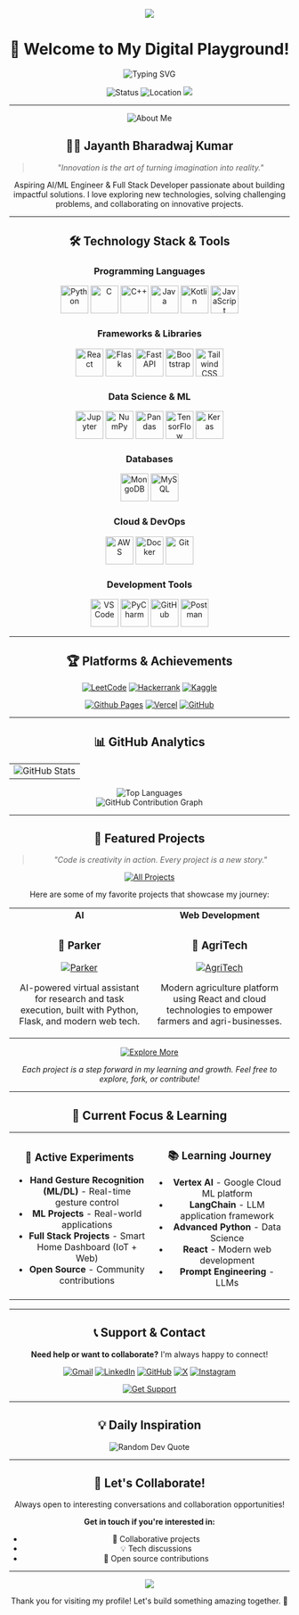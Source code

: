 

<link rel="stylesheet" type='text/css' href="https://cdn.jsdelivr.net/gh/devicons/devicon@latest/devicon.min.css" />

<p align="center">
  <img src="https://capsule-render.vercel.app/api?type=waving&height=250&color=gradient&text=Jayanth%20Kumar&section=header&reversal=false&textBg=false&animation=fadeIn&fontAlignY=60&desc=AI/ML%20Engineer%20%7C%20Full%20Stack%20Developer%20%7C%20Tech%20Explorer&descAlignY=85&descSize=20"/>
</p>

<h1 align="center">👋 Welcome to My Digital Playground!</h1>

<p align="center">
  <img src="https://readme-typing-svg.demolab.com?font=Fira+Code&size=28&pause=1000&center=true&vCenter=true&width=800&lines=Hi+there!+I'm+Jayanth+Bharadwaj+Kumar;AI/ML+Engineer+%7C+Full+Stack+Developer;AI+Enthusiast;Open+Source+Contributor;Let's+Build+the+Future+Together!" alt="Typing SVG" />
</p>

<div align="center">
  <img src="https://img.shields.io/badge/Status-Exploring%20New%20Tech-brightgreen?style=for-the-badge" alt="Status"/>
  <img src="https://img.shields.io/badge/Location-India-orange?style=for-the-badge" alt="Location"/>
  <img src="https://img.shields.io/github/followers/Jayanth-0703?label=Follow&style=for-the-badge" />
</div>

---

<div align="center">
  <img src="https://capsule-render.vercel.app/api?type=venom&height=200&color=gradient&text=👨🏻‍💻%20About%20Me&animation=fadeIn" alt="About Me">
</div>

<div align="center">

## 🧑‍💻 Jayanth Bharadwaj Kumar

> *"Innovation is the art of turning imagination into reality."*

Aspiring AI/ML Engineer & Full Stack Developer passionate about building impactful solutions. I love exploring new technologies, solving challenging problems, and collaborating on innovative projects.

</div>

---

<h2 align="center">🛠️ Technology Stack & Tools</h2>

<div align="center">

### Programming Languages
<p>
<a href="https://cdn.jsdelivr.net/gh/devicons/devicon@latest/icons/python/python-original.svg" target="_blank" title="Python"><img src="https://cdn.jsdelivr.net/gh/devicons/devicon@latest/icons/python/python-original.svg" width="50" height="50" alt="Python"/></a>
<a href="https://cdn.jsdelivr.net/gh/devicons/devicon@latest/icons/c/c-original.svg" target="_blank" title="C"><img src="https://cdn.jsdelivr.net/gh/devicons/devicon@latest/icons/c/c-original.svg" width="50" height="50" alt="C"/></a>
<a href="https://cdn.jsdelivr.net/gh/devicons/devicon@latest/icons/cplusplus/cplusplus-original.svg" target="_blank" title="C++"><img src="https://cdn.jsdelivr.net/gh/devicons/devicon@latest/icons/cplusplus/cplusplus-original.svg" width="50" height="50" alt="C++"/></a>
<a href="https://cdn.jsdelivr.net/gh/devicons/devicon@latest/icons/java/java-original.svg" target="_blank" title="Java"><img src="https://cdn.jsdelivr.net/gh/devicons/devicon@latest/icons/java/java-original.svg" width="50" height="50" alt="Java"/></a>
<a href="https://cdn.jsdelivr.net/gh/devicons/devicon@latest/icons/kotlin/kotlin-original.svg" target="_blank" title="Kotlin"><img src="https://cdn.jsdelivr.net/gh/devicons/devicon@latest/icons/kotlin/kotlin-original.svg" width="50" height="50" alt="Kotlin"/></a>
<a href="https://cdn.jsdelivr.net/gh/devicons/devicon@latest/icons/javascript/javascript-original.svg" target="_blank" title="JavaScript"><img src="https://cdn.jsdelivr.net/gh/devicons/devicon@latest/icons/javascript/javascript-original.svg" width="50" height="50" alt="JavaScript"/></a>
</p>

### Frameworks & Libraries
<p>
<a href="https://cdn.jsdelivr.net/gh/devicons/devicon@latest/icons/react/react-original.svg" target="_blank" title="React"><img src="https://cdn.jsdelivr.net/gh/devicons/devicon@latest/icons/react/react-original.svg" width="50" height="50" alt="React"/></a>
<a href="https://cdn.jsdelivr.net/gh/devicons/devicon@latest/icons/flask/flask-original.svg" target="_blank" title="Flask"><img src="https://cdn.jsdelivr.net/gh/devicons/devicon@latest/icons/flask/flask-original.svg" width="50" height="50" alt="Flask"/></a>
<a href="https://cdn.jsdelivr.net/gh/devicons/devicon@latest/icons/fastapi/fastapi-original.svg" target="_blank" title="FastAPI"><img src="https://cdn.jsdelivr.net/gh/devicons/devicon@latest/icons/fastapi/fastapi-original.svg" width="50" height="50" alt="FastAPI"/></a>
<a href="https://cdn.jsdelivr.net/gh/devicons/devicon@latest/icons/bootstrap/bootstrap-original.svg" target="_blank" title="Bootstrap"><img src="https://cdn.jsdelivr.net/gh/devicons/devicon@latest/icons/bootstrap/bootstrap-original.svg" width="50" height="50" alt="Bootstrap"/></a>
<a href="https://cdn.jsdelivr.net/gh/devicons/devicon@latest/icons/tailwindcss/tailwindcss-plain.svg" target="_blank" title="Tailwind CSS"><img src="https://cdn.jsdelivr.net/gh/devicons/devicon@latest/icons/tailwindcss/tailwindcss-plain.svg" width="50" height="50" alt="Tailwind CSS"/></a>
</p>

### Data Science & ML
<p>
<a href="https://cdn.jsdelivr.net/gh/devicons/devicon@latest/icons/jupyter/jupyter-original-wordmark.svg" target="_blank" title="Jupyter"><img src="https://cdn.jsdelivr.net/gh/devicons/devicon@latest/icons/jupyter/jupyter-original-wordmark.svg" width="50" height="50" alt="Jupyter"/></a>
<a href="https://cdn.jsdelivr.net/gh/devicons/devicon@latest/icons/numpy/numpy-original.svg" target="_blank" title="NumPy"><img src="https://cdn.jsdelivr.net/gh/devicons/devicon@latest/icons/numpy/numpy-original.svg" width="50" height="50" alt="NumPy"/></a>
<a href="https://cdn.jsdelivr.net/gh/devicons/devicon@latest/icons/pandas/pandas-original.svg" target="_blank" title="Pandas"><img src="https://cdn.jsdelivr.net/gh/devicons/devicon@latest/icons/pandas/pandas-original.svg" width="50" height="50" alt="Pandas"/></a>
<a href="https://cdn.jsdelivr.net/gh/devicons/devicon@latest/icons/tensorflow/tensorflow-original.svg" target="_blank" title="TensorFlow"><img src="https://cdn.jsdelivr.net/gh/devicons/devicon@latest/icons/tensorflow/tensorflow-original.svg" width="50" height="50" alt="TensorFlow"/></a>
<a href="https://cdn.jsdelivr.net/gh/devicons/devicon@latest/icons/keras/keras-original.svg" target="_blank" title="Keras"><img src="https://cdn.jsdelivr.net/gh/devicons/devicon@latest/icons/keras/keras-original.svg" width="50" height="50" alt="Keras"/></a>
</p>

### Databases
<p>
<a href="https://cdn.jsdelivr.net/gh/devicons/devicon@latest/icons/mongodb/mongodb-original.svg" target="_blank" title="MongoDB"><img src="https://cdn.jsdelivr.net/gh/devicons/devicon@latest/icons/mongodb/mongodb-original.svg" width="50" height="50" alt="MongoDB"/></a>
<a href="https://cdn.jsdelivr.net/gh/devicons/devicon@latest/icons/mysql/mysql-original.svg" target="_blank" title="MySQL"><img src="https://cdn.jsdelivr.net/gh/devicons/devicon@latest/icons/mysql/mysql-original.svg" width="50" height="50" alt="MySQL"/></a>
</p>

### Cloud & DevOps
<p>
<a href="https://cdn.jsdelivr.net/gh/devicons/devicon/icons/amazonwebservices/amazonwebservices-original.svg" target="_blank" title="AWS"><img src="https://cdn.jsdelivr.net/gh/devicons/devicon/icons/amazonwebservices/amazonwebservices-original.svg" width="50" height="50" alt="AWS"/></a>
<a href="https://cdn.jsdelivr.net/gh/devicons/devicon/icons/docker/docker-original.svg" target="_blank" title="Docker"><img src="https://cdn.jsdelivr.net/gh/devicons/devicon/icons/docker/docker-original.svg" width="50" height="50" alt="Docker"/></a>
<a href="https://cdn.jsdelivr.net/gh/devicons/devicon/icons/git/git-original.svg" target="_blank" title="Git"><img src="https://cdn.jsdelivr.net/gh/devicons/devicon/icons/git/git-original.svg" width="50" height="50" alt="Git"/></a>
</p>

### Development Tools
<p>
<a href="https://cdn.jsdelivr.net/gh/devicons/devicon/icons/vscode/vscode-original.svg" target="_blank" title="VS Code"><img src="https://cdn.jsdelivr.net/gh/devicons/devicon/icons/vscode/vscode-original.svg" width="50" height="50" alt="VS Code"/></a>
<a href="https://cdn.jsdelivr.net/gh/devicons/devicon@latest/icons/pycharm/pycharm-original.svg" target="_blank" title="PyCharm"><img src="https://cdn.jsdelivr.net/gh/devicons/devicon@latest/icons/pycharm/pycharm-original.svg" width="50" height="50" alt="PyCharm"/></a>
<a href="https://cdn.jsdelivr.net/gh/devicons/devicon@latest/icons/github/github-original.svg" target="_blank" title="GitHub"><img src="https://cdn.jsdelivr.net/gh/devicons/devicon@latest/icons/github/github-original.svg" width="50" height="50" alt="GitHub"/></a>
<a href="https://cdn.jsdelivr.net/gh/devicons/devicon@latest/icons/postman/postman-original.svg" target="_blank" title="Postman"><img src="https://cdn.jsdelivr.net/gh/devicons/devicon@latest/icons/postman/postman-original.svg" width="50" height="50" alt="Postman"/></a>
</p>

</div>

---

<h2 align="center">🏆 Platforms & Achievements</h2>

<div align="center">
<p>
	<a href="https://leetcode.com/Jayanth0704"><img src="https://img.shields.io/badge/LeetCode-000000?style=for-the-badge&logo=LeetCode&logoColor=#d16c06" alt="LeetCode"></a>
	<a href="https://www.hackerrank.com/profile/jayanthkumar0714"><img src="https://img.shields.io/badge/-Hackerrank-2EC866?style=for-the-badge&logo=HackerRank&logoColor=white" alt="Hackerrank"></a>
	<a href="https://www.kaggle.com/jayanthkumar333"><img src="https://img.shields.io/badge/Kaggle-035a7d?style=for-the-badge&logo=kaggle&logoColor=white" alt="Kaggle"></a>
</p>
<p>
	<a href="https://jayanth-0703.github.io/"><img src="https://img.shields.io/badge/github%20pages-121013?style=for-the-badge&logo=github&logoColor=white" alt="Github Pages"></a>
	<a href="https://vercel.com/jayanthkumar0714-7317"><img src="https://img.shields.io/badge/vercel-%23000000.svg?style=for-the-badge&logo=vercel&logoColor=white" alt="Vercel"></a>
	<a href="https://github.com/Jayanth-0703"><img src="https://img.shields.io/badge/GitHub-181717?style=for-the-badge&logo=github&logoColor=white" alt="GitHub"></a>
</p>

</div>

---

<h2 align="center">📊 GitHub Analytics</h2>

<div align="center">
  <table>
    <tr>
      <td>
        <img src="https://github-readme-stats.vercel.app/api?username=Jayanth-0703&show_icons=true&theme=radical&hide_border=true&count_private=true" alt="GitHub Stats" />
      </td>
    </tr>
  </table>
</div>

<div align="center">
  <img src="https://github-readme-stats.vercel.app/api/top-langs?username=Jayanth-0703&theme=radical&hide_border=true&layout=compact&langs_count=10" alt="Top Languages" />
</div>

<div align="center">
  <img src="https://github-readme-activity-graph.vercel.app/graph?username=Jayanth-0703&theme=react-dark&hide_border=true&area=true" alt="GitHub Contribution Graph" />
</div>

---

<h2 align="center">🚀 Featured Projects</h2>

<div align="center">

> *"Code is creativity in action. Every project is a new story."*

[![All Projects](https://img.shields.io/badge/🧪_All_Projects-Portfolio-blue?style=for-the-badge&logo=github)](https://github.com/Jayanth-0703?tab=repositories)

Here are some of my favorite projects that showcase my journey:

</div>

<div align="center">
<table>
<tr>
<td align="center" width="50%"><b>AI</b></td>
<td align="center" width="50%"><b>Web Development</b></td>
</tr>
<tr>
<td align="center" width="50%">

### 🤖 Parker
[![Parker](https://img.shields.io/badge/🤖_Parker-Python-blue?style=for-the-badge)](https://github.com/Jayanth-0703/PARKER)

AI-powered virtual assistant for research and task execution, built with Python, Flask, and modern web tech.

</td>
<td align="center" width="50%">

### 🌱 AgriTech
[![AgriTech](https://img.shields.io/badge/🌱_AgriTech-React-green?style=for-the-badge)](https://github.com/Jayanth-0703/agritech)

Modern agriculture platform using React and cloud technologies to empower farmers and agri-businesses.

</td>
</tr>
</table>
</div>

<div align="center">

[![Explore More](https://img.shields.io/badge/🔍_Explore_All_Projects-Visit_Repository-brightgreen?style=for-the-badge&logo=github)](https://github.com/Jayanth-0703?tab=repositories)

*Each project is a step forward in my learning and growth. Feel free to explore, fork, or contribute!*

</div>

---

<h2 align="center">🎯 Current Focus & Learning</h2>

<div align="center">
<table>
<tr>
<td align="center" width="50%">

### 🚀 Active Experiments
- **Hand Gesture Recognition (ML/DL)** - Real-time gesture control
- **ML Projects** - Real-world applications
- **Full Stack Projects** - Smart Home Dashboard (IoT + Web)
- **Open Source** - Community contributions

</td>
<td align="center" width="50%">

### 📚 Learning Journey
- **Vertex AI** - Google Cloud ML platform
- **LangChain** - LLM application framework
- **Advanced Python** - Data Science
- **React** - Modern web development
- **Prompt Engineering** - LLMs

</td>
</tr>
</table>
</div>

---

<h2 align="center">📞 Support & Contact</h2>

<div align="center">

**Need help or want to collaborate?** I'm always happy to connect!

<p>
<a href="mailto:jayanthkumar0704@gmail.com" target="_blank"><img src="https://img.shields.io/badge/Gmail-D14836?style=for-the-badge&logo=gmail&logoColor=white" alt="Gmail"/></a>
<a href="https://www.linkedin.com/in/jayanth-bharadwaj-kumar/" target="_blank"><img src="https://img.shields.io/badge/LinkedIn-0077B5?style=for-the-badge&logo=linkedin&logoColor=white" alt="LinkedIn"/></a>
<a href="https://github.com/Jayanth-0703" target="_blank"><img src="https://img.shields.io/badge/GitHub-181717?style=for-the-badge&logo=github&logoColor=white" alt="GitHub"/></a>
<a href="https://x.com/jayanthviraj005" target="_blank"><img src="https://img.shields.io/badge/X-000000?style=for-the-badge&logo=x&logoColor=white" alt="X"/></a>
<a href="https://instagram.com/_jay_yyy_" target="_blank"><img src="https://img.shields.io/badge/Instagram-E4405F?style=for-the-badge&logo=instagram&logoColor=white" alt="Instagram"/></a>
</p>

[![Get Support](https://img.shields.io/badge/Get_Support-Contact_Me-blue?style=for-the-badge&logo=question)](mailto:jayanthkumar0704@gmail.com)

</div>

---

<h2 align="center">💡 Daily Inspiration</h2>

<div align="center">
  <img src="https://quotes-github-readme.vercel.app/api?type=horizontal&theme=radical" alt="Random Dev Quote"/>
</div>

---

<h2 align="center">🤝 Let's Collaborate!</h2>

<div align="center">

Always open to interesting conversations and collaboration opportunities!

**Get in touch if you're interested in:**
- 🚀 Collaborative projects
- 💡 Tech discussions
- 🌟 Open source contributions
>
---

<div align="center">
  <img src="https://capsule-render.vercel.app/api?type=waving&height=200&color=gradient&section=footer&reversal=false&textBg=false&animation=fadeIn&fontAlignY=60&desc=Keep%20Building!&descAlignY=85&descSize=16"/>
</div>

<div align="center">
  <p>Thank you for visiting my profile! Let's build something amazing together. 🚀</p>
</div>
